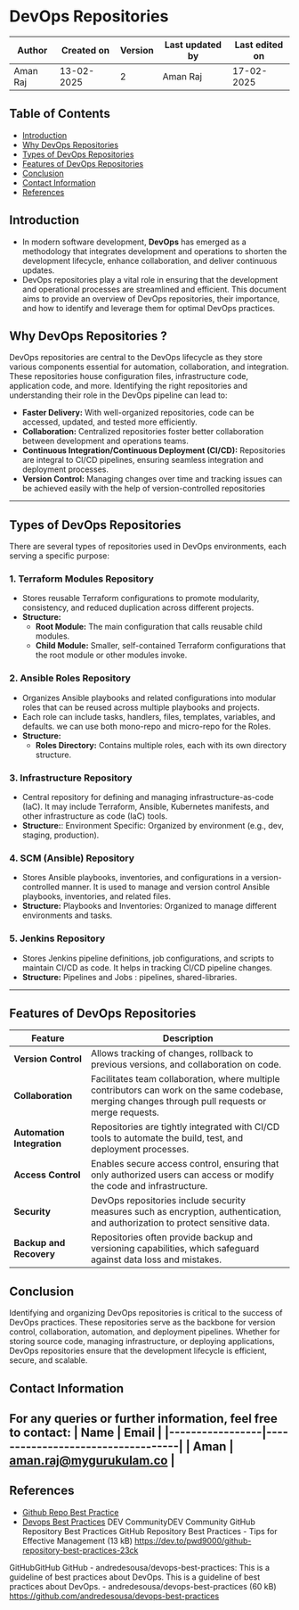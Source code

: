 #  DevOps Repositories
| Author        | Created on | Version | Last updated by | Last edited on |
  |-------------|---------|-------------|-------------|---------|
  | Aman Raj | 13-02-2025 | 2 | Aman Raj | 17-02-2025 |
## Table of Contents
- [Introduction](#-introduction)
- [Why DevOps Repositories](#-why-devops-repositories)
- [Types of DevOps Repositories](#-types-of-devops-repositories)
- [Features of DevOps Repositories](#-features-of-devops-repositories)
- [Conclusion](#-conclusion)
- [Contact Information](#-contact-information)
- [References](#-references)
## Introduction
- In modern software development, **DevOps** has emerged as a methodology that integrates development and operations to shorten the development lifecycle, enhance collaboration, and deliver continuous updates.
- DevOps repositories play a vital role in ensuring that the development and operational processes are streamlined and efficient. This document aims to provide an overview of DevOps repositories, their importance, and how to identify and leverage them for optimal DevOps practices.
##  Why DevOps Repositories ?
DevOps repositories are central to the DevOps lifecycle as they store various components essential for automation, collaboration, and integration. These repositories house configuration files, infrastructure code, application code, and more. Identifying the right repositories and understanding their role in the DevOps pipeline can lead to:
- **Faster Delivery:** With well-organized repositories, code can be accessed, updated, and tested more efficiently.
- **Collaboration:** Centralized repositories foster better collaboration between development and operations teams.
- **Continuous Integration/Continuous Deployment (CI/CD):** Repositories are integral to CI/CD pipelines, ensuring seamless integration and deployment processes.
- **Version Control:** Managing changes over time and tracking issues can be achieved easily with the help of version-controlled repositories
---
##  Types of DevOps Repositories
There are several types of repositories used in DevOps environments, each serving a specific purpose:
### 1. **Terraform Modules Repository**
   - Stores reusable Terraform configurations to promote modularity, consistency, and reduced duplication across different projects.
   - **Structure:**
      - **Root Module:** The main configuration that calls reusable child modules.
      - **Child Module:** Smaller, self-contained Terraform configurations that the root module or other modules invoke.
### 2. **Ansible Roles Repository**
   - Organizes Ansible playbooks and related configurations into modular roles that can be reused across multiple playbooks and projects.
   - Each role can include tasks, handlers, files, templates, variables, and defaults. we can use both mono-repo and micro-repo for the Roles.
   - **Structure:**
      - **Roles Directory:** Contains multiple roles, each with its own directory structure.
### 3. **Infrastructure Repository**
   - Central repository for defining and managing infrastructure-as-code (IaC). It may include Terraform, Ansible, Kubernetes manifests, and other infrastructure as code (IaC) tools.
   - **Structure:**: Environment Specific: Organized by environment (e.g., dev, staging, production).
### 4. **SCM (Ansible) Repository**
   - Stores Ansible playbooks, inventories, and configurations in a version-controlled manner. It is used to manage and version control Ansible playbooks, inventories, and related files.
   - **Structure:** Playbooks and Inventories: Organized to manage different environments and tasks.
### 5. **Jenkins Repository**
   - Stores Jenkins pipeline definitions, job configurations, and scripts to maintain CI/CD as code. It helps in tracking CI/CD pipeline changes.
   - **Structure:** Pipelines and Jobs : pipelines, shared-libraries.
---
##  Features of DevOps Repositories
| Feature                        | Description                                                                 |
|---------------------------------|-----------------------------------------------------------------------------|
| **Version Control**             | Allows tracking of changes, rollback to previous versions, and collaboration on code.       |
| **Collaboration**         | Facilitates team collaboration, where multiple contributors can work on the same codebase, merging changes through pull requests or merge requests.           |
| **Automation Integration** | Repositories are tightly integrated with CI/CD tools to automate the build, test, and deployment processes.   |
| **Access Control**         |  Enables secure access control, ensuring that only authorized users can access or modify the code and infrastructure.               |
| **Security**  |  DevOps repositories include security measures such as encryption, authentication, and authorization to protect sensitive data.      |
| **Backup and Recovery**                  | Repositories often provide backup and versioning capabilities, which safeguard against data loss and mistakes. |
##  Conclusion
Identifying and organizing DevOps repositories is critical to the success of DevOps practices. These repositories serve as the backbone for version control, collaboration, automation, and deployment pipelines. Whether for storing source code, managing infrastructure, or deploying applications, DevOps repositories ensure that the development lifecycle is efficient, secure, and scalable.
##  Contact Information
For any queries or further information, feel free to contact:
| **Name**  | **Email**                       |
|-----------------|-----------------------------------|
| Aman | aman.raj@mygurukulam.co |
---
##  References
- [Github Repo Best Practice](https://dev.to/pwd9000/github-repository-best-practices-23ck)
- [Devops Best Practices](https://github.com/andredesousa/devops-best-practices)
DEV CommunityDEV Community
GitHub Repository Best Practices
GitHub Repository Best Practices - Tips for Effective Management (13 kB)
https://dev.to/pwd9000/github-repository-best-practices-23ck

GitHubGitHub
GitHub - andredesousa/devops-best-practices: This is a guideline of best practices about DevOps.
This is a guideline of best practices about DevOps. - andredesousa/devops-best-practices (60 kB)
https://github.com/andredesousa/devops-best-practices

